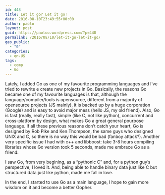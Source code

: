 ```yaml
---
id: 448
title: Let it go? Let it go!
date: 2016-08-10T23:49:55+00:00
author: paolo
layout: post
guid: https://paoloo.wordpress.com/?p=448
permalink: /2016/08/10/let-it-go-let-it-go/
geo_public:
  - "0"
categories:
  - en-US
tags:
  - comp
  - Go
---
```

Lately, I added Go as one of my favourite programming languages and I&#8217;ve tried to rewrite e create new projects in Go. Basically, the reasons Go became one of my favourite languages is that, although the language/compiler/tools is opensource, different from a majority of opensource projects (JS mainly), it is backed up by a huge corporation (Google) and is easy to avoid major mess (hello JS, my old friend). Also, Go is fast (really, really fast), simple (like C, not like python), concurrent and cross-platform by design, what makes Go a great general pourpose language. If all these previous reasons don&#8217;t catch your heart, Go is designed by Rob Pike and Ken Thompson, the same guys who designed UNIX and C, so there is no way this would be bad (fanboy attack?). Another very specific issue I had with c++ and libboost: take 3-8 hours compiling libraries whose Go version took 5 seconds, made me embrace Go as a friend.

I saw Go, from very begining, as a &#8220;pythonic C&#8221; and, for a python guy&#8217;s perspective, I loved it. And, being able to handle binary data just like C but structured data just like python, made me fall in love.

In the end, I started to use Go as a main language, I hope to gain more wisdom on it and become a better Gopher.